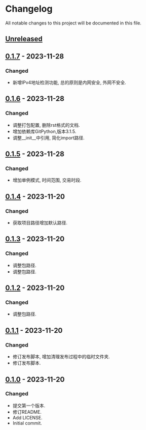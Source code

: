 # Changelog

All notable changes to this project will be documented in this file.

## [Unreleased]

## [0.1.7] - 2023-11-28
### Changed
- 新增IPv4地址检测功能, 总的原则是内网安全, 外网不安全.

## [0.1.6] - 2023-11-28
### Changed
- 调整打包配置, 删除rst格式的文档.
- 增加依赖库GitPython,版本3.1.5.
- 调整__init__中引用, 简化import路径.

## [0.1.5] - 2023-11-28
### Changed
- 增加单例模式, 时间范围, 交易时段.

## [0.1.4] - 2023-11-20
### Changed
- 获取项目路径增加默认路径.

## [0.1.3] - 2023-11-20
### Changed
- 调整包路径.
- 调整包路径.

## [0.1.2] - 2023-11-20
### Changed
- 调整包路径.

## [0.1.1] - 2023-11-20
### Changed
- 修订发布脚本, 增加清理发布过程中的临时文件夹.
- 修订发布脚本.

## [0.1.0] - 2023-11-20

### Changed

- 提交第一个版本.
- 修订README.
- Add LICENSE.
- Initial commit.

[Unreleased]: https://gitee.com/quant1x/base/compare/v0.1.7...HEAD

[0.1.7]: https://gitee.com/quant1x/base/compare/v0.1.6...v0.1.7
[0.1.6]: https://gitee.com/quant1x/base/compare/v0.1.5...v0.1.6
[0.1.5]: https://gitee.com/quant1x/base/compare/v0.1.4...v0.1.5
[0.1.4]: https://gitee.com/quant1x/base/compare/v0.1.3...v0.1.4
[0.1.3]: https://gitee.com/quant1x/base/compare/v0.1.2...v0.1.3
[0.1.2]: https://gitee.com/quant1x/base/compare/v0.1.1...v0.1.2
[0.1.1]: https://gitee.com/quant1x/base/compare/v0.1.0...v0.1.1
[0.1.0]: https://gitee.com/quant1x/base/releases/tag/v0.1.0
